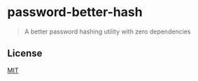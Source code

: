 # password-better-hash

> A better password hashing utility with zero dependencies

## License
[MIT](license)
